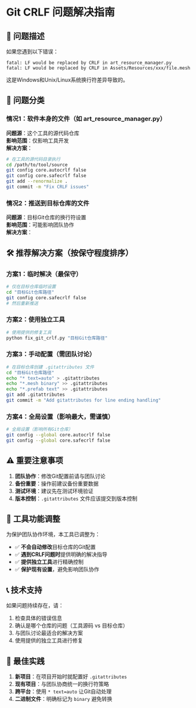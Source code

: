 # Git CRLF 问题解决指南

## 🚨 问题描述

如果您遇到以下错误：
```
fatal: LF would be replaced by CRLF in art_resource_manager.py
fatal: LF would be replaced by CRLF in Assets/Resources/xxx/file.mesh
```

这是Windows和Unix/Linux系统换行符差异导致的。

## 📍 问题分类

### 情况1：软件本身的文件（如 art_resource_manager.py）

**问题源**：这个工具的源代码仓库  
**影响范围**：仅影响工具开发  
**解决方案**：

```bash
# 在工具的源代码目录执行
cd /path/to/tool/source
git config core.autocrlf false
git config core.safecrlf false
git add --renormalize .
git commit -m "Fix CRLF issues"
```

### 情况2：推送到目标仓库的文件

**问题源**：目标Git仓库的换行符设置  
**影响范围**：可能影响团队协作  
**解决方案**：

## 🛠️ 推荐解决方案（按保守程度排序）

### 方案1：临时解决（最保守）
```bash
# 仅在目标仓库临时设置
cd "目标Git仓库路径"
git config core.safecrlf false
# 然后重新推送
```

### 方案2：使用独立工具
```bash
# 使用提供的修复工具
python fix_git_crlf.py "目标Git仓库路径"
```

### 方案3：手动配置（需团队讨论）
```bash
# 在目标仓库创建 .gitattributes 文件
cd "目标Git仓库路径"
echo "* text=auto" > .gitattributes
echo "*.mesh binary" >> .gitattributes
echo "*.prefab text" >> .gitattributes
git add .gitattributes
git commit -m "Add gitattributes for line ending handling"
```

### 方案4：全局设置（影响最大，需谨慎）
```bash
# 全局设置（影响所有Git仓库）
git config --global core.autocrlf false
git config --global core.safecrlf false
```

## ⚠️ 重要注意事项

1. **团队协作**：修改Git配置前请与团队讨论
2. **备份重要**：操作前建议备份重要数据
3. **测试环境**：建议先在测试环境验证
4. **版本控制**：`.gitattributes` 文件应该提交到版本控制

## 🔧 工具功能调整

为保护团队协作环境，本工具已调整为：

- ✅ **不会自动修改**目标仓库的Git配置
- ✅ **遇到CRLF问题时**提供明确的解决指导
- ✅ **提供独立工具**进行精确控制
- ✅ **保护现有设置**，避免影响团队协作

## 📞 技术支持

如果问题持续存在，请：

1. 检查具体的错误信息
2. 确认是哪个仓库的问题（工具源码 vs 目标仓库）
3. 与团队讨论最适合的解决方案
4. 使用提供的独立工具进行修复

## 📝 最佳实践

1. **新项目**：在项目开始时就配置好 `.gitattributes`
2. **现有项目**：与团队协商统一的换行符策略
3. **跨平台**：使用 `* text=auto` 让Git自动处理
4. **二进制文件**：明确标记为 `binary` 避免转换 